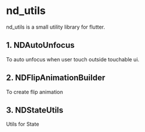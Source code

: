 # nd_utils
nd_utils is a small utility library for flutter.

## 1. NDAutoUnfocus
To auto unfocus when user touch outside touchable ui.

## 2. NDFlipAnimationBuilder
To create flip animation

## 3. NDStateUtils
Utils for State
